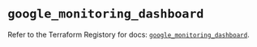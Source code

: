 # `google_monitoring_dashboard`

Refer to the Terraform Registory for docs: [`google_monitoring_dashboard`](https://registry.terraform.io/providers/hashicorp/google-beta/4.83.0/docs/resources/google_monitoring_dashboard).

